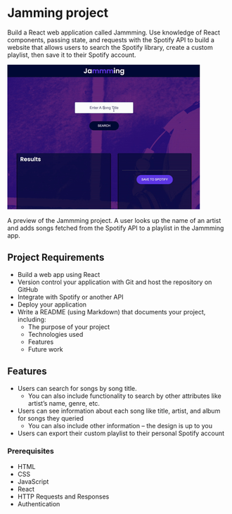 
# Jamming project

Build a React web application called Jammming. Use knowledge of React components, passing state, and requests with the Spotify API to build a website that allows users to search the Spotify library, create a custom playlist, then save it to their Spotify account.

![Example Project](./jamming-project-four-three-preview.gif)

A preview of the Jammming project. A user looks up the name of an artist and adds songs fetched from the Spotify API to a playlist in the Jammming app.

## Project Requirements

- Build a web app using React
- Version control your application with Git and host the repository on GitHub
- Integrate with Spotify or another API
- Deploy your application
- Write a README (using Markdown) that documents your project, including:
  - The purpose of your project
  - Technologies used
  - Features
  - Future work


## Features

- Users can search for songs by song title.
  - You can also include functionality to search by other attributes like artist’s name, genre, etc.
- Users can see information about each song like title, artist, and album for songs they queried
  - You can also include other information – the design is up to you
- Users can export their custom playlist to their personal Spotify account

### Prerequisites

- HTML
- CSS
- JavaScript
- React
- HTTP Requests and Responses
- Authentication
